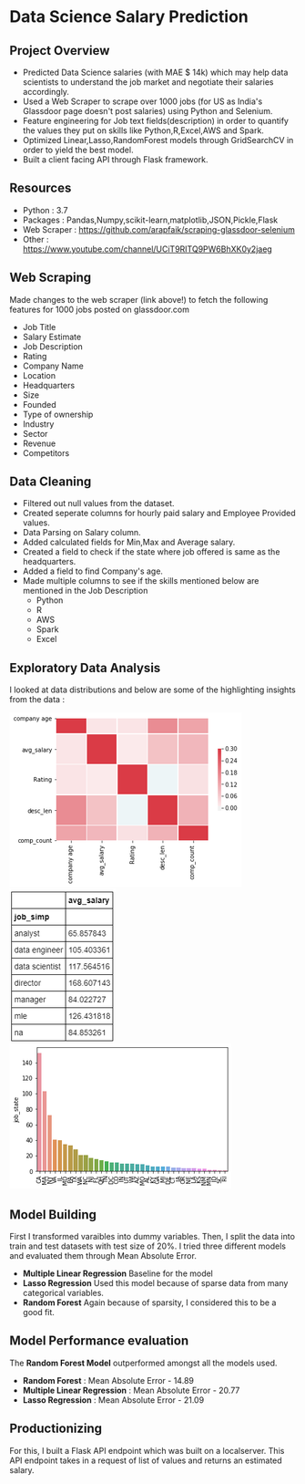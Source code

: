  # Data Science Salary Prediction 
 
## Project Overview
- Predicted Data Science salaries (with MAE $ 14k) which may help data scientists to understand the job market and negotiate their salaries accordingly.
- Used a Web Scraper to scrape over 1000 jobs (for US as India's Glassdoor page doesn't post salaries) using Python and Selenium.
- Feature engineering for Job text fields(description) in order to quantify the values they put on skills like Python,R,Excel,AWS and Spark.
- Optimized Linear,Lasso,RandomForest models through GridSearchCV in order to yield the best model.
- Built a client facing API through Flask framework.

 
## Resources 
- Python : 3.7
- Packages : Pandas,Numpy,scikit-learn,matplotlib,JSON,Pickle,Flask
- Web Scraper : https://github.com/arapfaik/scraping-glassdoor-selenium
- Other : https://www.youtube.com/channel/UCiT9RITQ9PW6BhXK0y2jaeg

## Web Scraping

Made changes to the web scraper (link above!) to fetch the following features for 1000 jobs posted on glassdoor.com 

- Job Title
- Salary Estimate
- Job Description
- Rating
- Company Name
- Location
- Headquarters
- Size
- Founded
- Type of ownership
- Industry
- Sector
- Revenue
- Competitors

## Data Cleaning

- Filtered out null values from the dataset.
- Created seperate columns for hourly paid salary and Employee Provided values.
- Data Parsing on Salary column.
- Added calculated fields for Min,Max and Average salary.
- Created a field to check if the state where job offered is same as the headquarters.
- Added a field to find Company's age.
- Made multiple columns to see if the skills mentioned below are mentioned in the Job Description
  - Python
  - R
  - AWS
  - Spark
  - Excel

## Exploratory Data Analysis

I looked at data distributions and below are some of the highlighting insights from the data :

![Correlation](correlation.png)
![Average Salary by Designation](salary_by_job_title.PNG)
![Positions in each state](positions_by_state.png)

## Model Building

First I transformed varaibles into dummy variables. Then, I split the data into train and test datasets with test size of 20%. I tried three different models and evaluated them through Mean Absolute Error.

- **Multiple Linear Regression** Baseline for the model
- **Lasso Regression** Used this model because of sparse data from many categorical variables.
- **Random Forest** Again because of sparsity, I considered this to be a good fit.

## Model Performance evaluation
The **Random Forest Model** outperformed amongst all the models used.

- **Random Forest** : Mean Absolute Error -  14.89
- **Multiple Linear Regression** : Mean Absolute Error - 20.77
- **Lasso Regression** : Mean Absolute Error - 21.09

## Productionizing

For this, I built a Flask API endpoint which was built on a localserver. This API endpoint takes in a request of list of values and returns an estimated salary.
